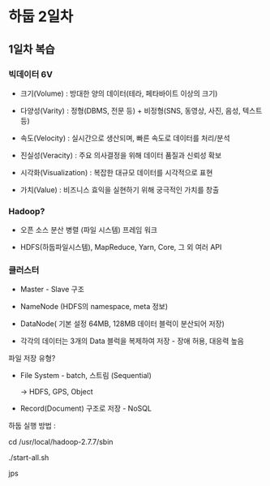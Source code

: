 # 하둡 2일차

## 1일차 복습



### 빅데이터 6V



- 크기(Volume) : 방대한 양의 데이터(테라, 페타바이트 이상의 크기)
- 다양성(Varity) : 정형(DBMS, 전문 등) + 비정형(SNS, 동영상, 사진, 음성, 텍스트 등)

- 속도(Velocity) : 실시간으로 생산되며, 빠른 속도로 데이터를 처리/분석

- 진실성(Veracity) : 주요 의사결정을 위해 데이터 품질과 신뢰성 확보

- 시각화(Visualization) : 복잡한 대규모 데이터를 시각적으로 표현

- 가치(Value) : 비즈니스 효익을 실현하기 위해 궁극적인 가치를 창출



### Hadoop? 

- 오픈 소스 분산 병렬 (파일 시스템) 프레임 워크

- HDFS(하둡파일시스템), MapReduce, Yarn, Core, 그 외 여러 API 



### 클러스터 

- Master - Slave 구조 
- NameNode (HDFS의 namespace, meta 정보)
- DataNode( 기본 설정 64MB, 128MB 데이터 블럭이 분산되어 저장)

- 각각의 데이터는 3개의 Data 블럭을 복제하여 저장 - 장애 허용,  대응력 높음





파일 저장 유형?

- File System - batch, 스트림 (Sequential)

   -> HDFS, GPS, Object

-  Record(Document) 구조로 저장 - NoSQL

  

  

하둡 실행 방법 : 

cd /usr/local/hadoop-2.7.7/sbin

./start-all.sh

jps

